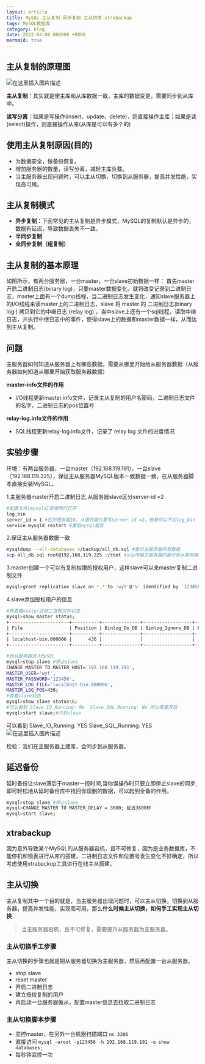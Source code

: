 ```yaml
---
layout: article
title: MySQL-主从复制-异步复制-主从切换-xtrabackup
tags: MySQL数据库
category: blog
date: 2022-04-08 000000 +0800
mermaid: true
---
```

## 主从复制的原理图

![在这里插入图片描述](https://img-blog.csdnimg.cn/e6d7ffd19e6442c2967ed415056f678c.png?x-oss-process=image/watermark,type_d3F5LXplbmhlaQ,shadow_50,text_Q1NETiBAeXV0YW9fNTE3,size_20,color_FFFFFF,t_70,g_se,x_16)

**主从复制**：其实就是使主库和从库数据一致，主库的数据变更，需要同步到从库中。

**读写分离**：如果是写操作(insert、update、delete)，则直接操作主库；如果是读(select)操作，则直接操作从库(从库是可以有多个的)
## 使用主从复制原因(目的)

- 为数据安全，做备份恢复。
- 增加服务器的数量，读写分离，减轻主库负载。
- 当主服务器出现问题时，可以主从切换，切换到从服务器，提高并发性能，实现高可用。
## 主从复制模式

- **异步复制**：下面常见的主从复制是异步模式，MySQL的复制默认是异步的，数据有延迟，导致数据丢失不一致。
- **半同步复制**
- **全同步复制（组复制）**

## 主从复制的基本原理

如图所示，有两台服务器，一台master，一台slave初始数据一样：
首先master开启二进制日志(binary log)，只要master数据变化，就将改变记录到二进制日志，master上面有一个dump线程，当二进制日志发生变化，通知slave服务器上的I/O线程来读master上的二进制日志，slave 将 master 的 二进制日志(binary log ) 拷贝到它的中继日志 (relay log) ，当中slave上还有一个sql线程，读取中继日志，并执行中继日志中的事件，使得slave上的数据和master数据一样，从而达到主从复制。

## 问题

主服务器如何知道从服务器上有哪些数据，需要从哪里开始给从服务器数据（从服务器如何知道从哪里开始获取服务器数据）

**master-info文件的作用**

- I/O线程更新master.info文件，记录主从复制的用户名密码，二进制日志文件的名字，二进制日志的pos位置号

**relay-log.info文件的作用**

- SQL线程更新relay-log.info文件，记录了 relay log 文件的进度情况

## 实验步骤
环境：有两台服务器，一台master（192.168.119.191），一台slave（192.168.119.225），保证主从服务器MySQL版本一致数据一致，在从服务器脚本直接安装MySQL。

1.主服务器master开启二进制日志,从服务器slave区分server-id =2
```bash
#配置文件[mysqld]新增两行打开
log_bin
server_id = 1 #区别服务器ID，从服务器也要写server-id =2，但是可以不加log_bin
service mysqld restart #重启mysql服务
```

2.保证主从服务器数据一致

```bash
mysqldump --all-databases >/backup/all_db.sql #备份主服务器所有数据
scp all_db.sql root@192.168.119.225 :/root #scp传输主服务器的备份到从服务器root目录下
```
3.master创建一个可以有复制权限的授权用户，这样slave可以来master复制二进制文件
```bash
mysql>grant replication slave on *.* to 'wyt'@'%' identified by '123456';
```
4.slave添加授权用户的信息

```bash
#先查看master当前二进制文件状态
mysql>show master status;
+----------------------+----------+--------------+------------------+-------------------+
| File                 | Position | Binlog_Do_DB | Binlog_Ignore_DB | Executed_Gtid_Set |
+----------------------+----------+--------------+------------------+-------------------+
| localhost-bin.000006 |      436 |              |                  |                   |
+----------------------+----------+--------------+------------------+-------------------+

#到从服务器进入MySQL
mysql>stop slave #停止slave
CHANGE MASTER TO MASTER_HOST='192.168.119.191',
MASTER_USER='wyt',
MASTER_PASSWORD='123456',
MASTER_LOG_FILE='localhost-bin.000006',
MASTER_LOG_POS=436;
#查看slave状态
mysql>show slave status\G;
#可以看到 Slave_IO_Running: No  Slave_SQL_Running: No 所以需要开启
mysql>start slave;#开启slave
```
可以看到
 Slave_IO_Running: YES
  Slave_SQL_Running: YES
![在这里插入图片描述](https://img-blog.csdnimg.cn/6c6c7b75a52247858d7f3c0526ff97ca.png?x-oss-process=image/watermark,type_d3F5LXplbmhlaQ,shadow_50,text_Q1NETiBAeXV0YW9fNTE3,size_20,color_FFFFFF,t_70,g_se,x_16)

检验：我们在主服务器上建库，会同步到从服务器。

## 延迟备份

延时备份让slave滞后于master一段时间,当你误操作时只要立即停止slave的同步,即可轻松地从延时备份库中找回你误删的数据，可以起到全备的作用。
```bash
mysql>stop slave #停止slave
mysql>CHANGE MASTER TO MASTER_DELAY = 3600; 延迟3600秒
mysql>start slave;
```


## xtrabackup
因为意外导致某个MySQL的从服务器宕机，且不可修复，因为是业务数据库，不能停机和锁表进行从库的搭建，二进制日志文件和位置号发生变化不好确定，所以考虑使用xtrabackup工具进行在线主从搭建。

## 主从切换
主从复制其中一个目的就是，当主服务器出现问题时，可以主从切换，切换到从服务器，提高并发性能，实现高可用，那么**什么时候主从切换，如何手工实现主从切换**

> 当主服务器宕机，且不可修复，需要提升从服务器为主服务器。
> 
 ### 主从切换手工步骤
 
主从切换的步骤也就是把从服务器切换为主服务器，然后再配置一台从服务器。
- stop slave
- reset  master
- 开启二进制日志
- 建立授权复制的用户
- 再启动一台服务器做从，配置master信息去拉取二进制日志

### 主从切换脚本步骤
- 监控master，在另外一台机器扫描端口 `nc 3306`
- 直接访问 `mysql -uroot -p123456 -h 192.168.119.191 -e show databases;`
- 每秒钟监控一次
